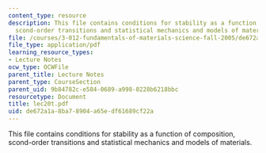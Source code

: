```yaml
---
content_type: resource
description: This file contains conditions for stability as a function of composition,
  scond-order transitions and statistical mechanics and models of materials.
file: /courses/3-012-fundamentals-of-materials-science-fall-2005/de672a1a8ba78904a65edf61689cf22a_lec20t.pdf
file_type: application/pdf
learning_resource_types:
- Lecture Notes
ocw_type: OCWFile
parent_title: Lecture Notes
parent_type: CourseSection
parent_uid: 9b84782c-e584-0689-a998-0228b6218bbc
resourcetype: Document
title: lec20t.pdf
uid: de672a1a-8ba7-8904-a65e-df61689cf22a
---
```

This file contains conditions for stability as a function of composition, scond-order transitions and statistical mechanics and models of materials.

